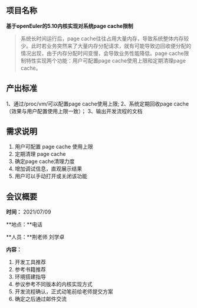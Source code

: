 ## 项目名称

**基于openEuler的5.10内核实现对系统page cache限制**



> 系统长时间运行后，page cache往往占用大量内存，导致系统整体内存较少。此时若业务突然来了大量内存分配请求，就有可能导致边回收便分配的情况出现，由于内存分配时间变慢，会导致业务性能降低。page cache限制特性实现两个功能：用户可配置page cache使用上限和定期清理page cache。



## 产出标准

1、通过/proc/vm/可以配置page cache使用上限;
2、系统定期回收page cache（效果与用户配置使用上限一致）；
3、输出开发流程的文档



## 需求说明

1. 用户可配置 page cache 使用上限
2. 定期清理 page cache
3. 确定page cache清理力度
4. 增加调试信息，直观展示结果
5. 用户可以手动打开或关闭该功能

## 会议概要

**时间：** 2021/07/09

**地点：**电话

**人员：**荆老师 刘学卓

**内容：**

1. 开发工具推荐
2. 参考书籍推荐
3. 环境搭建指导
4. 参议参考不同版本的内核实现方式
5. 开发流程确认，正式动笔前给老师提交方案
6. 确定之后通过邮件交流

